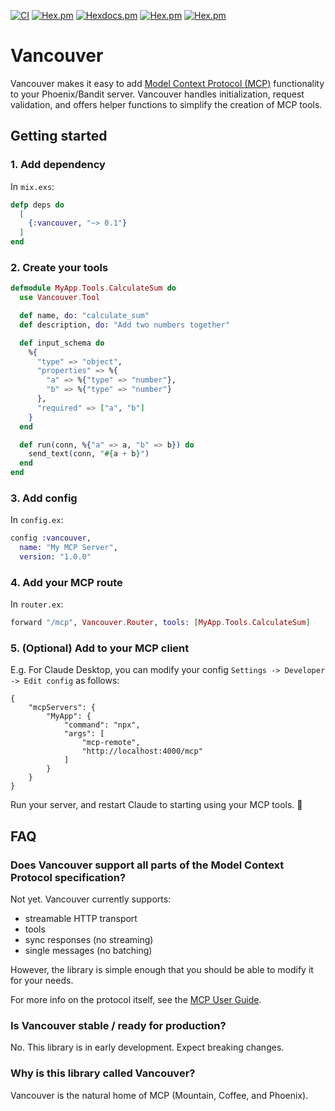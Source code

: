 [![CI](https://github.com/jameslong/vancouver/actions/workflows/test.yml/badge.svg)](https://github.com/jameslong/vancouver/actions/workflows/test.yml)
[![Hex.pm](https://img.shields.io/hexpm/v/vancouver.svg)](https://hex.pm/packages/vancouver)
[![Hexdocs.pm](https://img.shields.io/badge/hex-docs-lightgreen.svg)](https://hexdocs.pm/vancouver/)
[![Hex.pm](https://img.shields.io/hexpm/dt/vancouver.svg)](https://hex.pm/packages/vancouver)
[![Hex.pm](https://img.shields.io/hexpm/dw/vancouver.svg)](https://hex.pm/packages/vancouver)

# Vancouver

Vancouver makes it easy to add [Model Context Protocol (MCP)](https://modelcontextprotocol.io/introduction) functionality to your Phoenix/Bandit server. Vancouver handles initialization, request validation, and offers helper functions to simplify the creation of MCP tools. 

## Getting started

### 1. Add dependency

In `mix.exs`:

```elixir
defp deps do
  [
    {:vancouver, "~> 0.1"}
  ]
end
```

### 2. Create your tools

```elixir
defmodule MyApp.Tools.CalculateSum do
  use Vancouver.Tool

  def name, do: "calculate_sum"
  def description, do: "Add two numbers together"

  def input_schema do
    %{
      "type" => "object",
      "properties" => %{
        "a" => %{"type" => "number"},
        "b" => %{"type" => "number"}
      },
      "required" => ["a", "b"]
    }
  end

  def run(conn, %{"a" => a, "b" => b}) do
    send_text(conn, "#{a + b}")
  end
end
```

### 3. Add config

In `config.ex`:

```elixir
config :vancouver,
  name: "My MCP Server",
  version: "1.0.0"
```

### 4. Add your MCP route

In `router.ex`:

```elixir
forward "/mcp", Vancouver.Router, tools: [MyApp.Tools.CalculateSum]
```

### 5. (Optional) Add to your MCP client

E.g. For Claude Desktop, you can modify your config `Settings -> Developer -> Edit config` as follows:

    {
        "mcpServers": {
            "MyApp": {
                "command": "npx",
                "args": [
                    "mcp-remote",
                    "http://localhost:4000/mcp"
                ]
            }
        }
    }

Run your server, and restart Claude to starting using your MCP tools. 🚀

## FAQ

### Does Vancouver support all parts of the Model Context Protocol specification?

Not yet. Vancouver currently supports:

- streamable HTTP transport
- tools
- sync responses (no streaming)
- single messages (no batching)

However, the library is simple enough that you should be able to modify it for your needs.

For more info on the protocol itself, see the [MCP User Guide](https://modelcontextprotocol.io/introduction).

### Is Vancouver stable / ready for production?

No. This library is in early development. Expect breaking changes.

### Why is this library called Vancouver?

Vancouver is the natural home of MCP (Mountain, Coffee, and Phoenix).